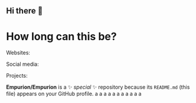 ## Hi there 👋


# How long can this be?

Websites:


Social media:


Projects:



**Empurion/Empurion** is a ✨ _special_ ✨ repository because its `README.md` (this file) appears on your GitHub profile.
a
a
a
a
a
a
a
a
a
a
a
<!--


Here are some ideas to get you started:

- 🔭 I’m currently working on ...
- 🌱 I’m currently learning ...
- 👯 I’m looking to collaborate on ...
- 🤔 I’m looking for help with ...
- 💬 Ask me about ...
- 📫 How to reach me: ...
- 😄 Pronouns: ...
- ⚡ Fun fact: ...
-->
